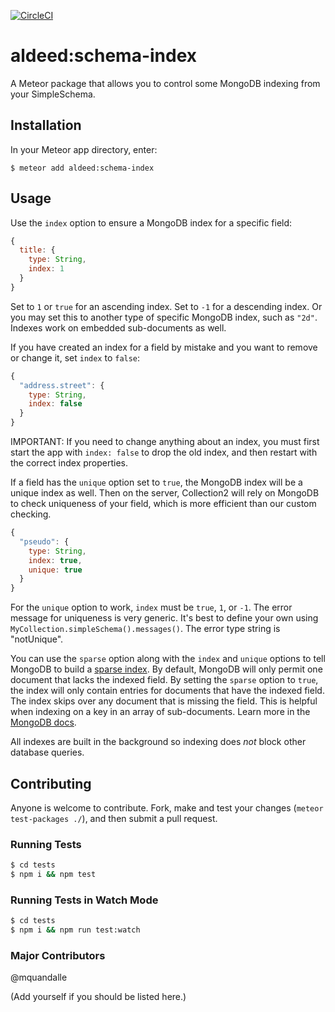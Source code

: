 [![CircleCI](https://circleci.com/gh/aldeed/meteor-schema-index/tree/master.svg?style=svg)](https://circleci.com/gh/aldeed/meteor-schema-index/tree/master)

aldeed:schema-index
=========================

A Meteor package that allows you to control some MongoDB indexing from your SimpleSchema.

## Installation

In your Meteor app directory, enter:

```
$ meteor add aldeed:schema-index
```

## Usage

Use the `index` option to ensure a MongoDB index for a specific field:

```js
{
  title: {
    type: String,
    index: 1
  }
}
```

Set to `1` or `true` for an ascending index. Set to `-1` for a descending index. Or you may set this to another type of specific MongoDB index, such as `"2d"`. Indexes work on embedded sub-documents as well.

If you have created an index for a field by mistake and you want to remove or change it, set `index` to `false`:

```js
{
  "address.street": {
    type: String,
    index: false
  }
}
```

IMPORTANT: If you need to change anything about an index, you must first start the app with `index: false` to drop the old index, and then restart with the correct index properties.

If a field has the `unique` option set to `true`, the MongoDB index will be a unique index as well. Then on the server, Collection2 will rely on MongoDB to check uniqueness of your field, which is more efficient than our custom checking.

```js
{
  "pseudo": {
    type: String,
    index: true,
    unique: true
  }
}
```

For the `unique` option to work, `index` must be `true`, `1`, or `-1`. The error message for uniqueness is very generic. It's best to define your own using `MyCollection.simpleSchema().messages()`. The error type string is "notUnique".

You can use the `sparse` option along with the `index` and `unique` options to tell MongoDB to build a [sparse index](http://docs.mongodb.org/manual/core/index-sparse/#index-type-sparse). By default, MongoDB will only permit one document that lacks the indexed field. By setting the `sparse` option to `true`, the index will only contain entries for documents that have the indexed field. The index skips over any document that is missing the field. This is helpful when indexing on a key in an array of sub-documents. Learn more in the [MongoDB docs](http://docs.mongodb.org/manual/core/index-unique/#unique-index-and-missing-field).

All indexes are built in the background so indexing does *not* block other database queries.

## Contributing

Anyone is welcome to contribute. Fork, make and test your changes (`meteor test-packages ./`), and then submit a pull request.

### Running Tests

```bash
$ cd tests
$ npm i && npm test
```

### Running Tests in Watch Mode

```bash
$ cd tests
$ npm i && npm run test:watch
```

### Major Contributors

@mquandalle

(Add yourself if you should be listed here.)
